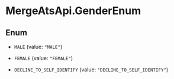 # MergeAtsApi.GenderEnum

## Enum


* `MALE` (value: `"MALE"`)

* `FEMALE` (value: `"FEMALE"`)

* `DECLINE_TO_SELF_IDENTIFY` (value: `"DECLINE_TO_SELF_IDENTIFY"`)


